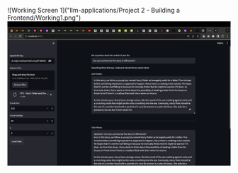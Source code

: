 ![Working Screen 1]("llm-applications/Project 2 - Building a Frontend/Working1.png")
![Working Screen 2](./Working2.png)
